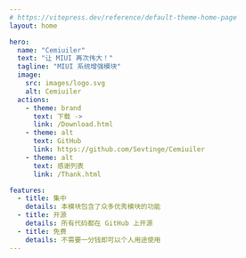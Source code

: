 ```yaml
---
# https://vitepress.dev/reference/default-theme-home-page
layout: home

hero:
  name: "Cemiuiler"
  text: "让 MIUI 再次伟大！"
  tagline: "MIUI 系统增强模块"
  image:
    src: images/logo.svg
    alt: Cemiuiler
  actions:
    - theme: brand
      text: 下载 ->
      link: /Download.html
    - theme: alt
      text: GitHub
      link: https://github.com/Sevtinge/Cemiuiler
    - theme: alt
      text: 感谢列表
      link: /Thank.html

features:
  - title: 集中
    details: 本模块包含了众多优秀模块的功能
  - title: 开源
    details: 所有代码都在 GitHub 上开源
  - title: 免费
    details: 不需要一分钱即可以个人用途使用
---
```


